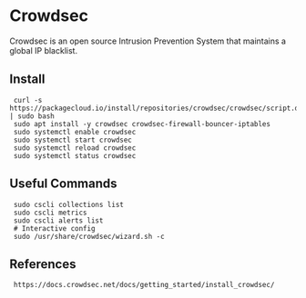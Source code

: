 Crowdsec
=====

Crowdsec is an open source Intrusion Prevention System that maintains a global IP blacklist. 

Install
-------

     curl -s https://packagecloud.io/install/repositories/crowdsec/crowdsec/script.deb.sh | sudo bash
     sudo apt install -y crowdsec crowdsec-firewall-bouncer-iptables
     sudo systemctl enable crowdsec
     sudo systemctl start crowdsec
     sudo systemctl reload crowdsec
     sudo systemctl status crowdsec

Useful Commands
---------------

     sudo cscli collections list
     sudo cscli metrics
     sudo cscli alerts list
     # Interactive config
     sudo /usr/share/crowdsec/wizard.sh -c
  
References
----------

     https://docs.crowdsec.net/docs/getting_started/install_crowdsec/


